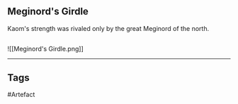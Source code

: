 ## Meginord's Girdle
Kaom's strength was rivaled only by
the great Meginord of the north.
## 
![[Meginord's Girdle.png]]

---
## Tags
#Artefact